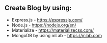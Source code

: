 ## Create Blog by using:

* Express.js - https://expressjs.com/
* Node.js - https://nodejs.org/en/
* Materialize - https://materializecss.com/
* MongoDB by using mLab - https://mlab.com
